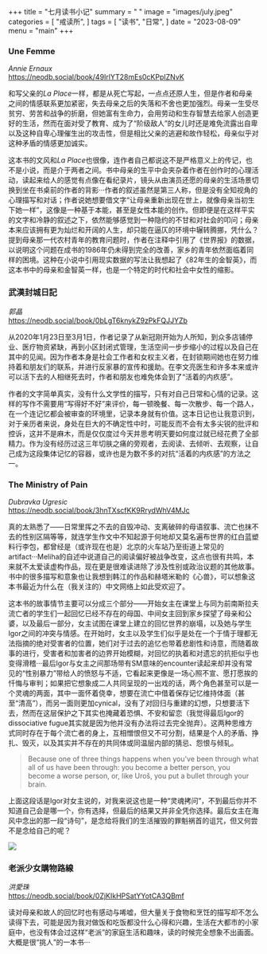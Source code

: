 +++
title = "七月读书小记"
summary = " "
image = "images/july.jpeg"
categories = [
    "戒读所",
]
tags = [
    "读书",
    "日常",
]
date = "2023-08-09"
menu = "main"
+++

### Une Femme  
*Annie Ernaux*
<br>
https://neodb.social/book/49IrlYT28mEs0cKPpIZNvK

和写父亲的*La Place*一样，都是从死亡写起，一点点还原人生，但是作者和母亲之间的情感联系更加紧密，失去母亲之后的失落和不舍也更加强烈。母亲一生受尽贫穷、劳苦和战争的折磨，但她富有生命力，会用劳动和生存智慧去给家人创造更好的生活，然而在面对受了教育、成为了“阶级敌人”的女儿时还是难免流露出自卑以及这种自卑心理催生出的攻击性，但是相比父亲的逃避和故作轻松，母亲似乎对这种矛盾的情感更加诚实。

这本书的文风和*La Place*也很像，连作者自己都说这不是严格意义上的传记，也不是小说，而是介于两者之间。书中母亲的生平中会夹杂着作者在创作时的心理活动，读起来给人的感觉有点像在看纪录片，镜头从由演员还愿的母亲的生活场景切换到坐在书桌前的作者的背影···作者的叙述虽然是第三人称，但是没有全知视角的心理描写和对话；作者说她想要借文字“让母亲重新出现在世上，就像母亲当初生下她一样”，这像是一种基于本能，甚至是女性本能的创作。但即便是在这样平实的文字和冷静的叙述之下，依然能够感觉到一种隐约的不甘和对社会的叩问；母亲本来应该拥有更为灿烂和开阔的人生，却只能在逼仄的环境中辗转腾挪，凭什么？提到母亲那一代农村青年的教育问题时，作者在注释中引用了《世界报》的数据，以说明这个问题在成书的1986年仍未得到完全的改善，家乡的青年依然面临着同样的困境。这种在小说中引用现实数据的写法让我想起了《82年生的金智英》，而这本书中的母亲和金智英一样，也是一个特定的时代和社会中女性的缩影。

### 武漢封城日記
*郭晶*
<br>
https://neodb.social/book/0bLgT6knykZ9zPkFQJJYZb

从2020年1月23日至3月1日，作者记录了从新冠刚开始为人所知，到众多店铺停业、医疗物资紧缺，再到小区封闭式管理，生活空间一步步缩小的过程以及自己在其中的见闻。因为作者本身是社会工作者和女权主义者，在封锁期间她也在努力维持着和朋友们的联系，并进行反家暴的宣传和援助。在李文亮医生和许多本来或许可以活下去的人相继死去时，作者和朋友也难免体会到了“活着的内疚感”。

作者的文字简单真实，没有什么文学性的描写，只有对自己日常和心情的记录。这样的写作不需要用“写得好不好”来评价，每一顿晚餐、每一次散步、每一个路人，在一个连记忆都会被审查的环境里，记录本身就有价值。这本日记也让我意识到，对于亲历者来说，身处在巨大的不确定性中时，可能反而不会有太多尖锐的批评和控诉，这并不是麻木，而是仅仅度过今天并思考明天要如何度过就已经花费了全部精力。作为没有经历过这三年切肤之痛的旁观者，去阅读、去倾听、去观察，让自己成为这段集体记忆的容器，或许也是为数不多的对抗“活着的内疚感”的方法之一。

### The Ministry of Pain
*Dubravka Ugresic*
<br>
https://neodb.social/book/3hnTXscfKK9RrydWhV4MJc

真的太熟悉了——日常里挥之不去的自毁冲动、支离破碎的母语叙事、流亡也抹不去的性别区隔等等，就连学生作文中不知起源于何地却又莫名遍布世界的红白蓝塑料行李包，都曾经是（或许现在也是）北京的火车站乃至街道上常见的artifact···Meliha的自述中说道自己的阅读偏好被战争改变，这点也很有共鸣，本来就不太爱读虚构作品，现在更是很难读进除了涉及性别或政治议题的其他故事。书中的很多描写和意象也让我想到韩江的作品和赫塔米勒的《心兽》，可以想象这本书最近为什么在（我关注的）中文网络上如此受欢迎了。

这本书的故事情节主要可以分成三个部分——开始女主在课堂上与同为前南斯拉夫流亡者的学生们一起回忆已经不存在的母国、中间女主回到家乡探望了母亲和公婆，以及最后一部分，女主试图在课堂上建立的回忆世界的崩塌，以及她与学生Igor之间的冲突与情感。在开始时，女主以及学生们似乎是处在一个于情于理都无法指摘的绝对受害者的位置，她们对于过去的追忆也带着悲剧性和诗意，而随着故事的进行，受害者和加害者的边界开始模糊，对回忆的执着和对遗忘的抗拒似乎也变得滑稽···最后Igor与女主之间那场带有SM意味的encounter读起来却并没有常见的“性别暴力”带给人的愤怒与不适，它看起来更像是一场心照不宣、愿打愿挨的忏悔与审判；如果把它想象成二人共同呈现的一出戏的话，两个角色甚至可以是一个灵魂的两面，其中一面怀着侥幸，想要在流亡中借着保存记忆维持体面（甚至“清高”），而另一面则更加cynical，没有了对回归与重建的幻想，只想要活下去，然而在这层保护之下其实也掩藏着恐惧、不安和留恋（我觉得最后Igor的dissociative fugue其实就是因为他并没有办法将过去完全抛弃）。这两种思维方式同时存在于每个流亡者的身上，互相憎恨但又不可分割，结果是个人的矛盾、挣扎、毁灭，以及其实并不存在的共同体或同温层内部的猜忌、怨恨与倾轧。

>Because one of three things happens when you've been through what all of us have been through: you become a better person, you become a worse person, or, like Uroš, you put a bullet through your brain.

上面这段话是Igor对女主说的，对我来说这也是一种“灵魂拷问”，不到最后你并不知道自己会是哪一个，你有选择，但最后的结果又并非全凭你选择。最后女主在海风中念出的那一段“诗句”，是念给将我们的生活摧毁的罪魁祸首的诅咒，但又何尝不是念给自己的呢？

![](images/epilogue.JPG)

### 老派少女購物路線 
*洪愛珠*
<br>
https://neodb.social/book/0ZjKIkHPSatYYotCA3QBmf

读对母亲和故人的回忆时也有感动与唏嘘，但大量关于食物和烹饪的描写却不怎么读得下去，可能是因为我对做饭和吃饭都没什么心得和兴趣，生活在大都市的小家庭中，也没有体会过这样“老派”的家庭生活和趣味，读的时候完全想象不出画面。大概是很“挑人”的一本书···


